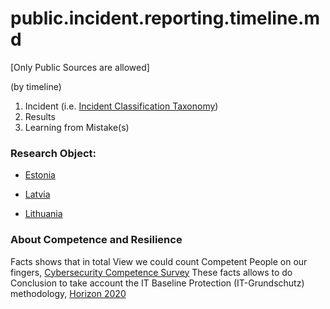 # public.incident.reporting.timeline.md
[Only Public Sources are allowed]

(by timeline)
1. Incident (i.e. [Incident Classification Taxonomy](https://www.trusted-introducer.org/Incident-Classification-Taxonomy.pdf))
2. Results 
3. Learning from Mistake(s)


### Research Object:

* [Estonia](https://github.com/PolVilniusTech/public.incident.reporting.timeline.md/tree/main/timeline/Estonia.md)

* [Latvia](https://github.com/PolVilniusTech/public.incident.reporting.timeline.md/tree/main/timeline/Latvia.md)

* [Lithuania](https://github.com/PolVilniusTech/public.incident.reporting.timeline.md/tree/main/timeline/Lithuania.md)


### About Competence and Resilience

Facts shows that in total View we could count Competent People on our fingers, [Cybersecurity Competence Survey](https://ec.europa.eu/jrc/en/research-topic/cybersecurity/cybersecurity-competence-survey)
These facts allows to do Conclusion to take account the IT Baseline Protection (IT-Grundschutz) methodology, [Horizon 2020](https://ec.europa.eu/jrc/en/publication/proposal-european-cybersecurity-taxonomy)
